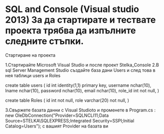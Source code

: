 SQL and Console (Visual studio 2013)
За да стартирате и тествате проекта трябва  да изпълните следните стъпки.
=====

Стартиране на проекта

1.Стартирайте Microsoft Visual Studio и после проект Stelka_Console
2.В sql Server Management Studio създайте база дани Users и след това  в нея таблици users  и Roles

create table users
(
id int identity(1,1) primary key,
username nchar(10),
lname nchar(10),
password nchar(10),
email nchar(10),
role_id int not null,
)

create table Roles
(
id int not null,
role varchar(20) not null,
)

3.Свържете базата данни с Visual Studioto и променете в Program.cs :
new OleDbConnection("Provider=SQLNCLI11;Data Source=STELKA\\SQLEXPRESS;Integrated Security=SSPI;Initial Catalog=Users");
 с вашият Provider на базата ви
 

